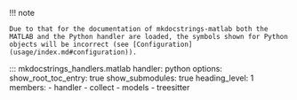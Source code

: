 
!!! note

    Due to that for the documentation of mkdocstrings-matlab both the MATLAB and the Python handler are loaded, the symbols shown for Python objects will be incorrect (see [Configuration](usage/index.md#configuration)). 

::: mkdocstrings_handlers.matlab
    handler: python
    options:
      show_root_toc_entry: true
      show_submodules: true
      heading_level: 1
      members:
        - handler
        - collect
        - models
        - treesitter
